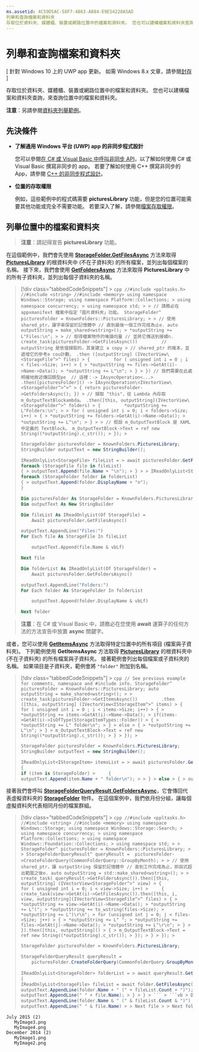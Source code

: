 ```yaml
---
ms.assetid: 4C59D5AC-58F7-4863-A884-E9E54228A5AD
列舉和查詢檔案和資料夾
存取位於資料夾、媒體櫃、裝置或網路位置中的檔案和資料夾。 您也可以建構檔案和資料夾查詢，來查詢位置中的檔案和資料夾。
---
```

# 列舉和查詢檔案和資料夾


\[ 針對 Windows 10 上的 UWP app 更新。 如需 Windows 8.x 文章，請參閱[封存](http://go.microsoft.com/fwlink/p/?linkid=619132) \]


存取位於資料夾、媒體櫃、裝置或網路位置中的檔案和資料夾。 您也可以建構檔案和資料夾查詢，來查詢位置中的檔案和資料夾。

**注意**：另請參閱[資料夾列舉範例](http://go.microsoft.com/fwlink/p/?linkid=619993)。

 
## 先決條件

-   **了解通用 Windows 平台 (UWP) app 的非同步程式設計**

    您可以參閱[在 C# 或 Visual Basic 中呼叫非同步 API](https://msdn.microsoft.com/library/windows/apps/mt187337)，以了解如何使用 C# 或 Visual Basic 撰寫非同步的 app。 若要了解如何使用 C++ 撰寫非同步的 App，請參閱 [C++ 的非同步程式設計](https://msdn.microsoft.com/library/windows/apps/mt187334)。

-   **位置的存取權限**

    例如，這些範例中的程式碼需要 **picturesLibrary** 功能，但是您的位置可能需要其他功能或完全不需要功能。 若要深入了解，請參閱[檔案存取權限](file-access-permissions.md)。

## 列舉位置中的檔案和資料夾

> **注意**：請記得宣告 **picturesLibrary** 功能。

在這個範例中，我們會先使用 [**StorageFolder.GetFilesAsync**](https://msdn.microsoft.com/library/windows/apps/br227276) 方法來取得 [**PicturesLibrary**](https://msdn.microsoft.com/library/windows/apps/br227156) 的根資料夾中 (不在子資料夾) 的所有檔案，並列出每個檔案的名稱。 接下來，我們會使用 [**GetFoldersAsync**](https://msdn.microsoft.com/library/windows/apps/br227280) 方法來取得 **PicturesLibrary** 中的所有子資料夾，並列出每個子資料夾的名稱。

<!--BUGBUG: IAsyncOperation<IVectorView<StorageFolder^>^>^  causes build to flake out-->
> [!div class="tabbedCodeSnippets"] > ```cpp
> //#include <ppltasks.h>
> //#include <string>
> //#include <memory>
> using namespace Windows::Storage;
> using namespace Platform::Collections; > using namespace concurrency; > using namespace std; > > // 請務必在 appxmanifext 檔案中指定「圖片資料夾」功能。
> StorageFolder^ picturesFolder = KnownFolders::PicturesLibrary; > > // 使用 shared_ptr，讓字串保留於記憶體中
> // 直到最後一個工作完成為止e.
> auto outputString = make_shared<wstring>(); > *outputString += L"Files:\n"; > > // 取得檔案物件的唯讀向量
> // 並將它傳送到接續n. 
> create_task(picturesFolder->GetFilesAsync())        
> // outputString 是依值擷取的，其會建立 a copy > // shared_ptr 的複本，並遞增它的參考e cou計數。
> .then ([outputString] (IVectorView\<StorageFile^>^ files) > {        
> for ( unsigned int i = 0 ; i < files->Size; i++) > { > *outputString += files->GetAt(i)->Name->Data(); > *outputString += L"\n"; > } > })
> // 我們需要在此處明確地敘述傳回類型pe 
> // 這裡：-> IAsyncOperation<...>
>     .then([picturesFolder]() -> IAsyncOperation\<IVectorView\<StorageFolder^>^>^ > {
> return picturesFolder->GetFoldersAsync();
> }) > // 擷取 "this"，從 Lambda 內存取 m_OutputTextBlockambda。
> .then([this, outputString](IVectorView\<StorageFolder^>^ folders) > {        
> *outputString += L"Folders:\n"; > > for ( unsigned int i = 0; i < folders->Size; i++) > { > *outputString += folders->GetAt(i)->Name->Data(); > *outputString += L"\n"; > } > > // 假設 m_OutputTextBlock 是 XAML 中定義的 TextBlock。
> m_OutputTextBlock->Text = ref new String((*outputString).c_str()); > }); > ```
> ```cs
> StorageFolder picturesFolder = KnownFolders.PicturesLibrary;
> StringBuilder outputText = new StringBuilder();
> 
> IReadOnlyList<StorageFile> fileList = > await picturesFolder.GetFilesAsync(); > > outputText.AppendLine("Files:");
> foreach (StorageFile file in fileList)
> { > outputText.Append(file.Name + "\n"); > } > > IReadOnlyList<StorageFolder> folderList = > await picturesFolder.GetFoldersAsync(); > > outputText.AppendLine("Folders:");
> foreach (StorageFolder folder in folderList)
> { > outputText.Append(folder.DisplayName + "n");
> }
> ```
> ```vb
> Dim picturesFolder As StorageFolder = KnownFolders.PicturesLibrary
> Dim outputText As New StringBuilder
> 
> Dim fileList As IReadOnlyList(Of StorageFile) =
>     Await picturesFolder.GetFilesAsync()
> 
> outputText.AppendLine("Files:")
> For Each file As StorageFile In fileList
> 
>     outputText.Append(file.Name & vbLf)
> 
> Next file
> 
> Dim folderList As IReadOnlyList(Of StorageFolder) =
>     Await picturesFolder.GetFoldersAsync()
> 
> outputText.AppendLine("Folders:")
> For Each folder As StorageFolder In folderList
> 
>     outputText.Append(folder.DisplayName & vbLf)
> 
> Next folder
> ```


> **注意**：在 C# 或 Visual Basic 中，請務必在您使用 **await** 運算子的任何方法的方法宣告中放置 **async** 關鍵字。
 

或者，您可以使用 [**GetItemsAsync**](https://msdn.microsoft.com/library/windows/apps/br227286) 方法取得特定位置中的所有項目 (檔案與子資料夾)。 下列範例使用 **GetItemsAsync** 方法取得 [**PicturesLibrary**](https://msdn.microsoft.com/library/windows/apps/br227156) 的根資料夾中 (不在子資料夾) 的所有檔案與子資料夾。 接著範例會列出每個檔案或子資料夾的名稱。 如果項目是子資料夾，範例會將 `"folder"` 附加到名稱。

> [!div class="tabbedCodeSnippets"] > ```cpp
> // See previous example for comments, namespace and #include info.
> StorageFolder^ picturesFolder = KnownFolders::PicturesLibrary;
> auto outputString = make_shared<wstring>(); > > create_task(picturesFolder->GetItemsAsync())        
> .then ([this, outputString] (IVectorView<IStorageItem^>^ items) > {        
> for ( unsigned int i = 0 ; i < items->Size; i++) > { > *outputString += items->GetAt(i)->Name->Data(); > if(items->GetAt(i)->IsOfType(StorageItemTypes::Folder)) > { > *outputString += L" folder\n"; > } > else > { > *outputString += L"\n"; > } > m_OutputTextBlock->Text = ref new String((*outputString).c_str()); > } > }); > ```
> ```cs
> StorageFolder picturesFolder = KnownFolders.PicturesLibrary;
> StringBuilder outputText = new StringBuilder();
> 
> IReadOnlyList<IStorageItem> itemsList = > await picturesFolder.GetItemsAsync(); > > foreach (var item in itemsList)
> {
> if (item is StorageFolder) >     {
> outputText.Append(item.Name + " folder\n"); > > } > else > { > outputText.Append(item.Name + "\n"); > > } > } > ``` > ```vb > Dim picturesFolder As StorageFolder = KnownFolders.PicturesLibrary > Dim outputText As New StringBuilder > > Dim itemsList As IReadOnlyList(Of IStorageItem) = > Await picturesFolder.GetItemsAsync() > > For Each item In itemsList > > If TypeOf item Is StorageFolder Then > > outputText.Append(item.Name & " folder" & vbLf) > > Else > > outputText.Append(item.Name & vbLf) > > End If > > Next item > ``` ## 查詢位置中的檔案並列舉相符的檔案 在這個範例中，我們會查詢依月份分組的 [**PicturesLibrary**](https://msdn.microsoft.com/library/windows/apps/br227156) 中的所有檔案，這次範例會遞迴到子資料夾。 首先，我們會呼叫 [**StorageFolder.CreateFolderQuery**](https://msdn.microsoft.com/library/windows/apps/br227262) 並將 [**CommonFolderQuery.GroupByMonth**](https://msdn.microsoft.com/library/windows/apps/br207957) 值傳遞到方法。 我們會得到 [**StorageFolderQueryResult**](https://msdn.microsoft.com/library/windows/apps/br208066) 物件。

接著我們會呼叫 [**StorageFolderQueryResult.GetFoldersAsync**](https://msdn.microsoft.com/library/windows/apps/br208074)，它會傳回代表虛擬資料夾的 [**StorageFolder**](https://msdn.microsoft.com/library/windows/apps/br227230) 物件。 在這個案例中，我們依月份分組，讓每個虛擬資料夾代表相同月份的檔案群組。

> [!div class="tabbedCodeSnippets"] > ```cpp
> //#include <ppltasks.h>
> //#include <string>
> //#include <memory>
> using namespace Windows::Storage;
> using namespace Windows::Storage::Search; > using namespace concurrency; > using namespace Platform::Collections; > using namespace Windows::Foundation::Collections; > using namespace std; > > StorageFolder^ picturesFolder = KnownFolders::PicturesLibrary; > > StorageFolderQueryResult^ queryResult = 
> picturesFolder->CreateFolderQuery(CommonFolderQuery::GroupByMonth); > > // 使用 shared_ptr，讓 outputString 保留於記憶體中
> // 直到工作完成為止，即函式超出範圍之後e.
> auto outputString = std::make_shared<wstring>(); > > create_task( queryResult->GetFoldersAsync()).then([this, outputString] (IVectorView<StorageFolder^>^ view) > {        
> for ( unsigned int i = 0; i < view->Size; i++) >     {
>         create_task(view->GetAt(i)->GetFilesAsync()).then([this, i, view, outputString](IVectorView<StorageFile^>^ files) > { > *outputString += view->GetAt(i)->Name->Data(); > *outputString += L"("; > *outputString += to_wstring(files->Size); > *outputString += L")\r\n"; > for (unsigned int j = 0; j < files->Size; j++) > { > *outputString += L" "; > *outputString += files->GetAt(j)->Name->Data(); > *outputString += L"\r\n"; > } > }).then([this, outputString]() > { > m_OutputTextBlock->Text = ref new String((*outputString).c_str()); > }); > } > }); > ```
> ```cs
> StorageFolder picturesFolder = KnownFolders.PicturesLibrary;
> 
> StorageFolderQueryResult queryResult = 
>     picturesFolder.CreateFolderQuery(CommonFolderQuery.GroupByMonth);
>         
> IReadOnlyList<StorageFolder> folderList = > await queryResult.GetFoldersAsync(); > > StringBuilder outputText = new StringBuilder(); > > foreach (StorageFolder folder in folderList)
> {
> IReadOnlyList<StorageFile> fileList = await folder.GetFilesAsync(); > > // 列印月份和此群組中的檔案數。
> outputText.AppendLine(folder.Name + " (" + fileList.Count + ")"); > > foreach (StorageFile file in fileList) > { > // 列印檔案的名稱。
> outputText.AppendLine(" " + file.Name); > } > } > ``` > ```vb > Dim picturesFolder As StorageFolder = KnownFolders.PicturesLibrary > Dim outputText As New StringBuilder > > Dim queryResult As StorageFolderQueryResult = > picturesFolder.CreateFolderQuery(CommonFolderQuery.GroupByMonth) > > Dim folderList As IReadOnlyList(Of StorageFolder) = > Await queryResult.GetFoldersAsync() > > For Each folder As StorageFolder In folderList > > Dim fileList As IReadOnlyList(Of StorageFile) = > Await folder.GetFilesAsync() > > ' 列印月份和此群組中的檔案數。
> outputText.AppendLine(folder.Name & " (" & fileList.Count & ")") > > For Each file As StorageFile In fileList > > ' 列印檔案的名稱。
> outputText.AppendLine(" " & file.Name) > > Next file > > Next folder > ``` 範例的輸出看起來如下所示。

``` syntax
July ‎2015 (2)
   MyImage3.png
   MyImage4.png
‎December ‎2014 (2)
   MyImage1.png
   MyImage2.png
```



<!--HONumber=Mar16_HO1-->


